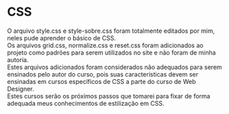 # CSS
 O arquivo style.css e style-sobre.css foram totalmente editados por mim, neles pude aprender o básico de CSS.<br>
 Os arquivos grid.css, normalize.css e reset.css foram adicionados ao projeto como padrões para serem utilizados no site e não foram de minha autoria.<br>
 Estes arquivos adicionados foram considerados não adequados para serem ensinados pelo autor do curso, pois suas características devem ser ensinadas em cursos específicos de CSS a parte do curso de Web Designer. <br>
 Estes cursos serão os próximos passos que tomarei para fixar de forma adequada meus conhecimentos de estilização em CSS.